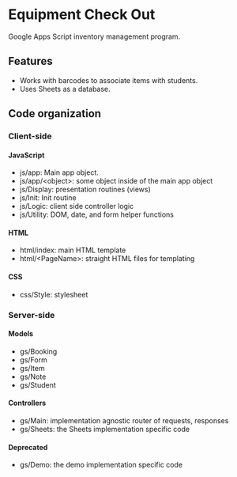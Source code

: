 # Equipment Check Out
Google Apps Script inventory management program.

## Features
* Works with barcodes to associate items with students.
* Uses Sheets as a database.

## Code organization
### Client-side
#### JavaScript
* js/app: Main app object.
* js/app/\<object\>: some object inside of the main app object     
* js/Display: presentation routines (views)
* js/Init: Init routine
* js/Logic: client side controller logic
* js/Utility: DOM, date, and form helper functions

#### HTML
* html/index: main HTML template
* html/\<PageName\>: straight HTML files for templating

#### CSS
* css/Style: stylesheet

### Server-side
#### Models
* gs/Booking
* gs/Form
* gs/Item
* gs/Note
* gs/Student

#### Controllers
* gs/Main: implementation agnostic router of requests, responses
* gs/Sheets: the Sheets implementation specific code

#### Deprecated
* gs/Demo: the demo implementation specific code
